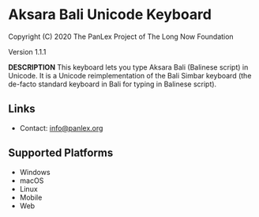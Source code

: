 Aksara Bali Unicode Keyboard
============================

Copyright (C) 2020 The PanLex Project of The Long Now Foundation

Version 1.1.1

__DESCRIPTION__
This keyboard lets you type Aksara Bali (Balinese script) in Unicode. It is a Unicode reimplementation of the Bali Simbar keyboard (the de-facto standard keyboard in Bali for typing in Balinese script).

Links
-----

 * Contact:  <info@panlex.org>

Supported Platforms
-------------------
 * Windows
 * macOS
 * Linux
 * Mobile
 * Web
